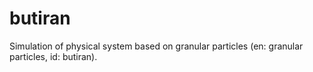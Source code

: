 # butiran
Simulation of physical system based on granular particles (en: granular particles, id: butiran).
